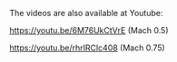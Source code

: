 The videos are also available at Youtube:

https://youtu.be/6M76UkCtVrE (Mach 0.5)

https://youtu.be/rhrIRClc408 (Mach 0.75)
